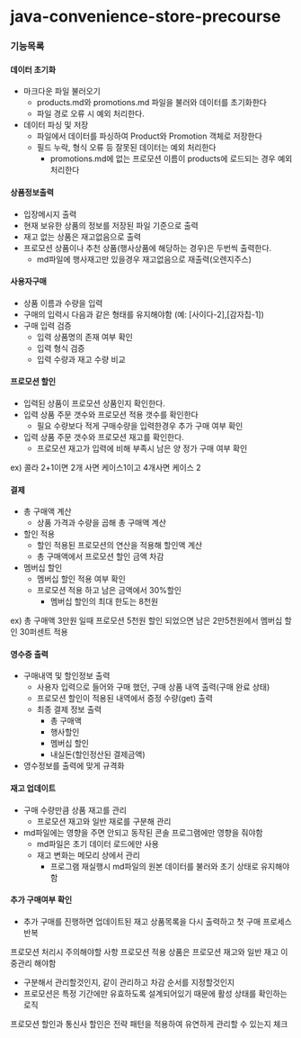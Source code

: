 # java-convenience-store-precourse

### 기능목록

#### 데이터 초기화
- 마크다운 파일 불러오기
  - products.md와 promotions.md 파일을 불러와 데이터를 초기화한다
  - 파일 경로 오류 시 예외 처리한다.
- 데이터 파싱 및 저장
  - 파일에서 데이터를 파싱하여 Product와 Promotion 객체로 저장한다
  - 필드 누락, 형식 오류 등 잘못된 데이터는 예외 처리한다
    - promotions.md에 없는 프로모션 이름이 products에 로드되는 경우 예외 처리한다
#### 상품정보출력
- 입장메시지 출력
- 현재 보유한 상품의 정보를 저장된 파일 기준으로 출력
- 재고 없는 상품은 재고없음으로 출력
- 프로모션 상품이나 추천 상품(행사상품에 해당하는 경우)은 두번씩 출력한다.
    - md파일에 행사재고만 있을경우 재고없음으로 재출력(오렌지주스)
#### 사용자구매
- 상품 이름과 수량을 입력
- 구매의 입력시 다음과 같은 형태를 유지해야함 (예: [사이다-2],[감자칩-1])
- 구매 입력 검증
    - 입력 상품명의 존재 여부 확인
    - 입력 형식 검증
    - 입력 수량과 재고 수량 비교
#### 프로모션 할인
- 입력된 상품이 프로모션 상품인지 확인한다.
- 입력 상품 주문 갯수와 프로모션 적용 갯수를 확인한다
    - 필요 수량보다 적게 구매수량을 입력한경우 추가 구매 여부 확인
- 입력 상품 주문 갯수와 프로모션 재고를 확인한다.
    - 프로모션 재고가 입력에 비해 부족시 남은 양 정가 구매 여부 확인

ex) 콜라 2+1이면 2개 사면 케이스1이고 4개사면 케이스 2
#### 결제
- 총 구매액 계산
    - 상품 가격과 수량을 곱해 총 구매액 계산
- 할인 적용
    - 할인 적용된 프로모션의 연산을 적용해 할인액 계산
    - 총 구매액에서 프로모션 할인 금액 차감
- 멤버십 할인
    - 멤버십 할인 적용 여부 확인
    - 프로모션 적용 하고 남은 금액에서 30%할인
        - 멤버십 할인의 최대 한도는 8천원

ex) 총 구매액 3만원 일때 프로모션 5천원 할인 되었으면 남은 2만5천원에서 멤버십 할인 30퍼센트 적용

#### 영수증 출력
- 구매내역 및 할인정보 출력
    - 사용자 입력으로 들어와 구매 했던, 구매 상품 내역 출력(구매 완료 상태)
    - 프로모션 할인이 적용된 내역에서 증정 수량(get) 출력
    - 최종 결제 정보 출력
        - 총 구매액
        - 행사할인
        - 멤버십 할인
        - 내실돈(할인정산된 결제금액)
- 영수정보를 출력에 맞게 규격화

#### 재고 업데이트
- 구매 수량만큼 상품 재고를 관리
    - 프로모션 재고와 일반 재로를 구분해 관리
- md파일에는 영향을 주면 안되고 동작된 콘솔 프로그램에만 영향을 줘야함
    - md파일은 초기 데이터 로드에만 사용
    - 재고 변화는 메모리 상에서 관리
        - 프로그램 재실행시 md파일의 원본 데이터를 불러와 초기 상태로 유지해야함

#### 추가 구매여부 확인
- 추가 구매를 진행하면 업데이트된 재고 상품목록을 다시 출력하고 첫 구매 프로세스 반복

프로모션 처리시 주의해야할 사항
프로모션 적용 상품은 프로모션 재고와 일반 재고 이중관리 해야함
- 구분해서 관리할것인지, 같이 관리하고 차감 순서를 지정할것인지
- 프로모션은 특정 기간에만 유효하도록 설계되어있기 때문에 활성 상태를 확인하는 로직

프로모션 할인과 통신사 할인은 전략 패턴을 적용하여 유연하게 관리할 수 있는지 체크
